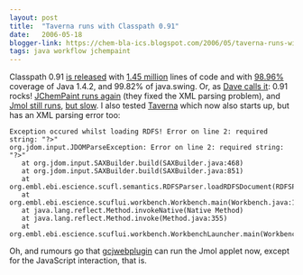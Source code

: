 ```yaml
---
layout: post
title:  "Taverna runs with Classpath 0.91"
date:   2006-05-18
blogger-link: https://chem-bla-ics.blogspot.com/2006/05/taverna-runs-with-classpath-091.html
tags: java workflow jchempaint
---
```


Classpath 0.91 [is released](http://www.gnu.org/software/classpath/announce/20060515.html) with
[1.45 million](http://jroller.com/page/dgilbert?entry=1_45_million_lines_of) lines of code and with
[98.96%](http://www.kaffe.org/~stuart/japi/htmlout/h-jdk14-classpath.html) coverage of Java 1.4.2,
and 99.82% of java.swing. Or, as [Dave calls it](http://jroller.com/page/dgilbert?entry=gnu_classpath_0_91):
0.91 rocks! [JChemPaint runs again](http://chem-bla-ics.blogspot.com/2005/11/open-source-swing-jchempaint-runs.html)
(they fixed the XML parsing problem), and [Jmol still runs](http://chem-bla-ics.blogspot.com/2005/11/open-source-swing-jmol-renderer-runs.html),
[but slow](http://developer.classpath.org/mediation/FreeSwingTestApps). I also tested
[Taverna](http://taverna.sourceforge.net/) which now also starts up, but has an XML parsing error too:

```
Exception occured whilst loading RDFS! Error on line 2: required string: "?>"
org.jdom.input.JDOMParseException: Error on line 2: required string: "?>"
   at org.jdom.input.SAXBuilder.build(SAXBuilder.java:468)
   at org.jdom.input.SAXBuilder.build(SAXBuilder.java:851)
   at org.embl.ebi.escience.scufl.semantics.RDFSParser.loadRDFSDocument(RDFSParser.java:70)
   at org.embl.ebi.escience.scuflui.workbench.Workbench.main(Workbench.java:128)
   at java.lang.reflect.Method.invokeNative(Native Method)
   at java.lang.reflect.Method.invoke(Method.java:355)
   at org.embl.ebi.escience.scuflui.workbench.WorkbenchLauncher.main(WorkbenchLauncher.java:40)
```

Oh, and rumours go that [gcjwebplugin](http://www.nongnu.org/gcjwebplugin/) can run the Jmol applet now,
except for the JavaScript interaction, that is.
